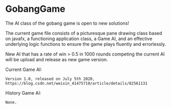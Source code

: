 # GobangGame
The AI class of the gobang game is open to new solutions!

The current game file consists of a picturesque pane drawing class based on javafx, a functioning application class, a Game AI, and an effective underlying logic functions to ensure the game plays fluently and errorlessly.

New AI that has a rate of win > 0.5 in 1000 rounds competing the current AI will be upload and release as new game version.

Current Game AI: 

    Version 1.0, released on July 5th 2020, https://blog.csdn.net/weixin_41475710/article/details/82561131

History Game AI: 

    None.
